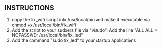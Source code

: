 INSTRUCTIONS
-------------------------------------------
1. copy the fix_wifi script into /usr/local/bin and make it executable via chmod +x /usr/local/bin/fix_wifi
2. Add the script to your sudoers file via "visudo". Add the line "ALL ALL = NOPASSWD: /usr/local/bin/fix_led"
3. Add the command "sudo fix_led" to your startup applications

